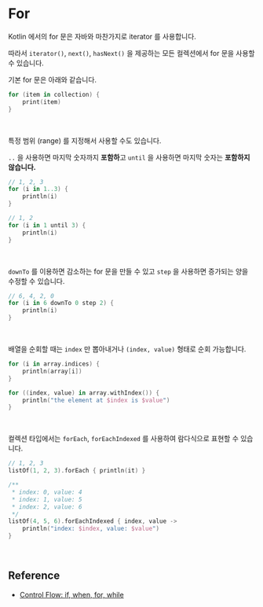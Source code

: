 # For

Kotlin 에서의 for 문은 자바와 마찬가지로 iterator 를 사용합니다.

따라서 `iterator()`, `next()`, `hasNext()` 을 제공하는 모든 컬렉션에서 for 문을 사용할 수 있습니다.

기본 for 문은 아래와 같습니다.

```kotlin
for (item in collection) {
    print(item)
}
```

<br>

특정 범위 (range) 를 지정해서 사용할 수도 있습니다.

`..` 을 사용하면 마지막 숫자까지 **포함하**고 `until` 을 사용하면 마지막 숫자는 **포함하지 않습니다.**

```kotlin
// 1, 2, 3
for (i in 1..3) {
    println(i)
}

// 1, 2
for (i in 1 until 3) {
    println(i)
}
```

<br>

`downTo` 를 이용하면 감소하는 for 문을 만들 수 있고 `step` 을 사용하면 증가되는 양을 수정할 수 있습니다.

```kotlin
// 6, 4, 2, 0
for (i in 6 downTo 0 step 2) {
    println(i)
}
```

<br>

배열을 순회할 때는 `index` 만 뽑아내거나 `(index, value)` 형태로 순회 가능합니다.

```kotlin
for (i in array.indices) {
    println(array[i])
}
```

```kotlin
for ((index, value) in array.withIndex()) {
    println("the element at $index is $value")
}
```

<br>

컬렉션 타입에서는 `forEach`, `forEachIndexed` 를 사용하여 람다식으로 표현할 수 있습니다.

```kotlin
// 1, 2, 3
listOf(1, 2, 3).forEach { println(it) }

/**
 * index: 0, value: 4
 * index: 1, value: 5
 * index: 2, value: 6
 */
listOf(4, 5, 6).forEachIndexed { index, value -> 
    println("index: $index, value: $value")
}
```

<br>

## Reference

- [Control Flow: if, when, for, while](https://kotlinlang.org/docs/reference/control-flow.html#control-flow-if-when-for-while)
